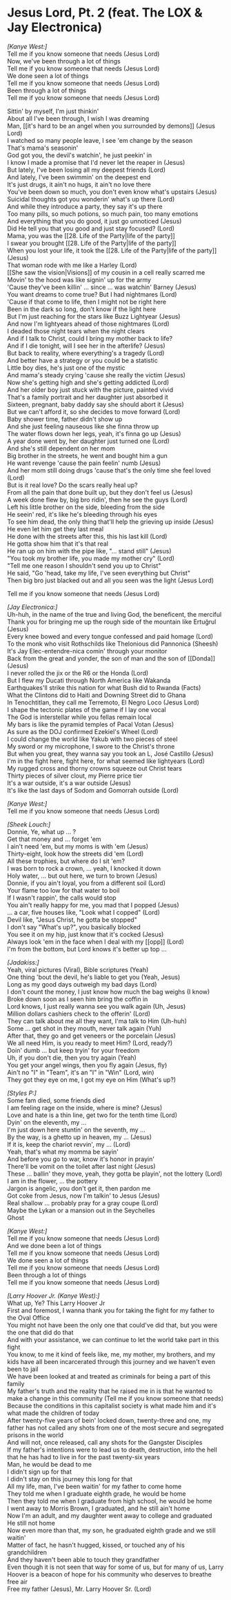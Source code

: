 # Jesus Lord, Pt. 2 (feat. The LOX & Jay Electronica)

_[Kanye West:]_  
Tell me if you know someone that needs (Jesus Lord)  
Now, we've been through a lot of things  
Tell me if you know someone that needs (Jesus Lord)  
We done seen a lot of things  
Tell me if you know someone that needs (Jesus Lord)  
Been through a lot of things  
Tell me if you know someone that needs (Jesus Lord)  

Sittin' by myself, I'm just thinkin'  
About all I've been through, I wish I was dreaming  
Man, [[it's hard to be an angel when you surrounded by demons]] (Jesus Lord)  
I watched so many people leave, I see 'em change by the season  
That's mama's seasonin'  
God got you, the devil's watchin', he just peekin' in  
I know I made a promise that I'd never let the reaper in (Jesus)  
But lately, I've been losing all my deepest friends (Lord)  
And lately, I've been swimmin' on the deepest end  
It's just drugs, it ain't no hugs, it ain't no love there  
You've been down so much, you don't even know what's upstairs (Jesus)  
Suicidal thoughts got you wonderin' what's up there (Lord)  
And while they introduce a party, they say it's up there  
Too many pills, so much potions, so much pain, too many emotions  
And everything that you do good, it just go unnoticed (Jesus)  
Did He tell you that you good and just stay focused? (Lord)  
Mama, you was the [[28. Life of the Party|life of the party]]  
I swear you brought [[28. Life of the Party|life of the party]]  
When you lost your life, it took the [[28. Life of the Party|life of the party]] (Jesus)  
That woman rode with me like a Harley (Lord)  
[[She saw the vision|Visions]] of my cousin in a cell really scarred me  
Movin' to the hood was like signin' up for the army  
'Cause they've been killin' … since … was watchin' Barney (Jesus)  
You want dreams to come true? But I had nightmares (Lord)  
'Cause if that come to life, then I might not be right here  
Been in the dark so long, don't know if the light here  
But I'm just reaching for the stars like Buzz Lightyear (Jesus)  
And now I'm lightyears ahead of those nightmares (Lord)  
I deaded those night tears when the night clears  
And if I talk to Christ, could I bring my mother back to life?  
And if I die tonight, will I see her in the afterlife? (Jesus)  
But back to reality, where everything's a tragedy (Lord)  
And better have a strategy or you could be a statistic  
Little boy dies, he's just one of the mystic  
And mama's steady crying 'cause she really the victim (Jesus)  
Now she's getting high and she's getting addicted (Lord)  
And her older boy just stuck with the picture, painted vivid  
That's a family portrait and her daughter just absorbed it  
Sixteen, pregnant, baby daddy say she should abort it (Jesus)  
But we can't afford it, so she decides to move forward (Lord)  
Baby shower time, father didn't show up  
And she just feeling nauseous like she finna throw up  
The water flows down her legs, yeah, it's finna go up (Jesus)  
A year done went by, her daughter just turned one (Lord)  
And she's still dependent on her mom  
Big brother in the streets, he went and bought him a gun  
He want revenge 'cause the pain feelin' numb (Jesus)  
And her mom still doing drugs 'cause that's the only time she feel loved (Lord)  
But is it real love? Do the scars really heal up?  
From all the pain that done built up, but they don't feel us (Jesus)  
A week done flew by, big bro ridin', then he see the guys (Lord)  
Left his little brother on the side, bleeding from the side  
He seein' red, it's like he's bleeding through his eyes  
To see him dead, the only thing that'll help the grieving up inside (Jesus)  
He even let him get they last meal  
He done with the streets after this, this his last kill (Lord)  
He gotta show him that it's that real  
He ran up on him with the pipe like, "… stand still" (Jesus)  
"You took my brother life, you made my mother cry" (Lord)  
"Tell me one reason I shouldn't send you up to Christ"  
He said, "Go 'head, take my life, I've seen everything but Christ"  
Then big bro just blacked out and all you seen was the light (Jesus Lord)  

Tell me if you know someone that needs (Jesus Lord)  

_[Jay Electronica:]_  
Uh-huh, in the name of the true and living God, the beneficent, the merciful  
Thank you for bringing me up the rough side of the mountain like Ertuğrul (Jesus)  
Every knee bowed and every tongue confessed and paid homage (Lord)  
To the monk who visit Rothschilds like Thelonious did Pannonica (Sheesh)  
It's Jay Elec-entendre-nica comin' through your monitor  
Back from the great and yonder, the son of man and the son of [[Donda]] (Jesus)  
I never rolled the jix or the R6 or the Honda (Lord)  
But I flew my Ducati through North America like Wakanda  
Earthquakes'll strike this nation for what Bush did to Rwanda (Facts)  
What the Clintons did to Haiti and Downing Street did to Ghana  
In Tenochtitlan, they call me Terremoto, El Negro Loco (Jesus Lord)  
I shape the tectonic plates of the game if I lay one vocal  
The God is interstellar while you fellas remain local  
My bars is like the pyramid temples of Pacal Votan (Jesus)  
As sure as the DOJ confirmed Ezekiel's Wheel (Lord)  
I could change the world like Yakub with two pieces of steel  
My sword or my microphone, I swore to the Christ's throne  
But when you great, they wanna say you took an L, José Castillo (Jesus)  
I'm in the fight here, fight here, for what seemed like lightyears (Lord)  
My rugged cross and thorny crowns squeeze out Christ tears  
Thirty pieces of silver clout, my Pierre price tier  
It's a war outside, it's a war outside (Jesus)  
It's like the last days of Sodom and Gomorrah outside (Lord)  

_[Kanye West:]_  
Tell me if you know someone that needs (Jesus Lord)  

_[Sheek Louch:]_  
Donnie, Ye, what up … ?  
Get that money and … forget 'em  
I ain't need 'em, but my moms is with 'em (Jesus)  
Thirty-eight, look how the streets did 'em (Lord)  
All these trophies, but where do I sit 'em?  
I was born to rock a crown, … yeah, I knocked it down  
Holy water, … but out here, we turn to brown (Jesus)  
Donnie, if you ain't loyal, you from a different soil (Lord)  
Your flame too low for that water to boil  
If I wasn't rappin', the calls would stop  
You ain't really happy for me, you mad that I popped (Jesus)  
… a car, five houses like, "Look what I copped" (Lord)  
Devil like, "Jesus Christ, he gotta be stopped"  
I don't say "What's up?", you basically blocked  
You see it on my hip, just know that it's cocked (Jesus)  
Always look 'em in the face when I deal with my [[opp]] (Lord)  
I'm from the bottom, but Lord knows it's better up top …  

_[Jadakiss:]_  
Yeah, viral pictures (Viral), Bible scriptures (Yeah)  
One thing 'bout the devil, he's liable to get you (Yeah, Jesus)  
Long as my good days outweigh my bad days (Lord)  
I don't count the money, I just know how much the bag weighs (I know)  
Broke down soon as I seen him bring the coffin in  
Lord knows, I just really wanna see you walk again (Uh, Jesus)  
Million dollars cashiers check to the offerin' (Lord)  
They can talk about me all they want, I'ma talk to Him (Uh-huh)  
Some … get shot in they mouth, never talk again (Yuh)  
After that, they go and get veneers or the porcelain (Jesus)  
We all need Him, is you ready to meet Him? (Lord, ready?)  
Doin' dumb … but keep tryin' for your freedom  
Uh, if you don't die, then you try again (Yeah)  
You get your angel wings, then you fly again (Jesus, fly)  
Ain't no "I" in "Team", it's an "I" in "Win" (Lord, win)  
They got they eye on me, I got my eye on Him (What's up?)  

_[Styles P:]_  
Some fam died, some friends died  
I am feeling rage on the inside, where is mine? (Jesus)  
Love and hate is a thin line, get two for the tenth time (Lord)  
Dyin' on the eleventh, my …  
I'm just down here stuntin' on the seventh, my …  
By the way, is a ghetto up in heaven, my … (Jesus)  
If it is, keep the chariot revvin', my … (Lord)  
Yeah, that's what my momma be sayin'  
And before you go to war, know it's honor in prayin'  
There'll be vomit on the toilet after last night (Jesus)  
These … ballin' they move, yeah, they gotta be playin', not the lottery (Lord)  
I am in the flower, … the pottery  
Jargon is angelic, you don't get it, then pardon me  
Got coke from Jesus, now I'm talkin' to Jesus (Jesus)  
Real shallow … probably pray for a gray coupe (Lord)  
Maybe the Lykan or a mansion out in the Seychelles  
Ghost  

_[Kanye West:]_  
Tell me if you know someone that needs (Jesus Lord)  
And we done been a lot of things  
Tell me if you know someone that needs (Jesus Lord)  
We done seen a lot of things  
Tell me if you know someone that needs (Jesus Lord)  
Been through a lot of things  
Tell me if you know someone that needs (Jesus Lord)  

_[Larry Hoover Jr. (Kanye West):]_  
What up, Ye? This Larry Hoover Jr  
First and foremost, I wanna thank you for taking the fight for my father to the Oval Office  
You might not have been the only one that could've did that, but you were the one that did do that  
And with your assistance, we can continue to let the world take part in this fight  
You know, to me it kind of feels like, me, my mother, my brothers, and my kids have all been incarcerated through this journey and we haven't even been to jail  
We have been looked at and treated as criminals for being a part of this family  
My father's truth and the reality that he raised me in is that he wanted to make a change in this community (Tell me if you know someone that needs)  
Because the conditions in this capitalist society is what made him and it's what made the children of today  
After twenty-five years of bein' locked down, twenty-three and one, my father has not called any shots from one of the most secure and segregated prisons in the world  
And will not, once released, call any shots for the Gangster Disciples  
If my father's intentions were to lead us to death, destruction, into the hell that he has had to live in for the past twenty-six years  
Man, he would be dead to me  
I didn't sign up for that  
I didn't stay on this journey this long for that  
All my life, man, I've been waitin' for my father to come home  
They told me when I graduate eighth grade, he would be home  
Then they told me when I graduate from high school, he would be home  
I went away to Morris Brown, I graduated, and he still ain't home  
Now I'm an adult, and my daughter went away to college and graduated  
He still not home  
Now even more than that, my son, he graduated eighth grade and we still waitin'  
Matter of fact, he hasn't hugged, kissed, or touched any of his grandchildren  
And they haven't been able to touch they grandfather  
Even though it is not seen that way for some of us, but for many of us, Larry Hoover is a beacon of hope for his community who deserves to breathe free air  
Free my father (Jesus), Mr. Larry Hoover Sr. (Lord)
